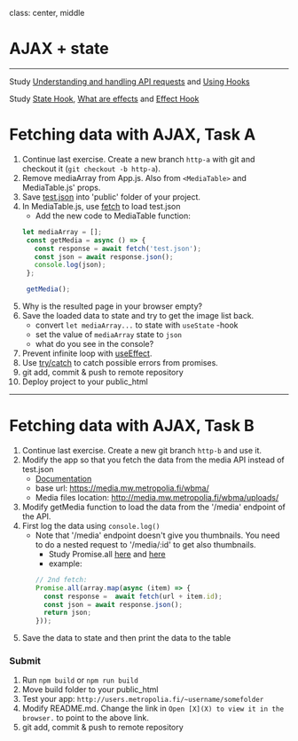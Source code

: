 class: center, middle

# AJAX + state

---

Study [Understanding and handling API requests](https://www.youtube.com/watch?v=2N9iqkWfjC8&list=PLDIXF8nb0VG1v4S-smVy7GV0MHsJ3PJiL&index=7) and [Using Hooks](https://www.youtube.com/watch?v=rEFYriigJ5A&list=PLDIXF8nb0VG1v4S-smVy7GV0MHsJ3PJiL&index=9)

Study [State Hook](https://reactjs.org/docs/hooks-state.html), [What are effects](https://beta.reactjs.org/learn/synchronizing-with-effects) and [Effect Hook](https://reactjs.org/docs/hooks-effect.html)

# Fetching data with AJAX, Task A

1. Continue last exercise. Create a new branch `http-a` with git and checkout it (`git checkout -b http-a`).
2. Remove mediaArray from App.js. Also from `<MediaTable>` and MediaTable.js' props.
3. Save [test.json](./assets/test.json) into 'public' folder of your project.
4. In MediaTable.js, use [fetch](https://ilkkamtk.github.io/SSSF-course/Slides/JS%20recap/W1-2-JavaScript-cheat.html) to load test.json
    - Add the new code to MediaTable function:
    ```javascript
    let mediaArray = [];
     const getMedia = async () => {
       const response = await fetch('test.json');
       const json = await response.json();
       console.log(json);
     };
   
     getMedia();
    ```
5. Why is the resulted page in your browser empty?
6. Save the loaded data to state and try to get the image list back.
   - convert `let mediaArray...` to state with `useState` -hook
   - set the value of `mediaArray` state to `json` 
   - what do you see in the console?
7. Prevent infinite loop with [useEffect](https://www.robinwieruch.de/react-hooks-fetch-data).
8. Use [try/catch](https://developer.mozilla.org/en-US/docs/Web/JavaScript/Reference/Statements/try...catch) to catch possible errors from promises.
9. git add, commit & push to remote repository
10. Deploy project to your public_html 

---

# Fetching data with AJAX, Task B

1. Continue last exercise. Create a new git branch `http-b` and use it.
2. Modify the app so that you fetch the data from the media API instead of test.json
    - [Documentation](https://media.mw.metropolia.fi/wbma/docs/)
    - base url: https://media.mw.metropolia.fi/wbma/
    - Media files location: http://media.mw.metropolia.fi/wbma/uploads/
3. Modify getMedia function to load the data from the '/media' endpoint of the API.
4. First log the data using ```console.log()```
    - Note that '/media' endpoint doesn't give you thumbnails. You need to do a nested request to '/media/:id' to get also thumbnails.
        - Study Promise.all [here](https://developer.mozilla.org/en-US/docs/Web/JavaScript/Reference/Global_Objects/Promise/all) and [here](http://promise-nuggets.github.io/articles/14-map-in-parallel.html)
        - example: 
        ```javascript
        // 2nd fetch:
        Promise.all(array.map(async (item) => {
          const response =  await fetch(url + item.id);
          const json = await response.json();
          return json;
        }));
        ```
5. Save the data to state and then print the data to the table

### Submit
1. Run `npm build` or `npm run build`
2. Move build folder to your public_html
3. Test your app: `http://users.metropolia.fi/~username/somefolder`
4. Modify README.md. Change the link in `Open [X](X) to view it in the browser.` to point to the above link.
5. git add, commit & push to remote repository
